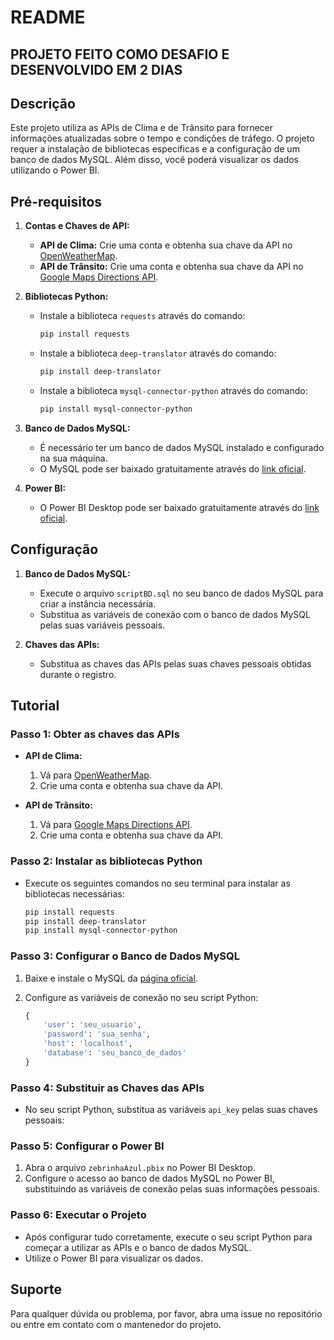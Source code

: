 # README

## PROJETO FEITO COMO DESAFIO E DESENVOLVIDO EM 2 DIAS

## Descrição
Este projeto utiliza as APIs de Clima e de Trânsito para fornecer informações atualizadas sobre o tempo e condições de tráfego. O projeto requer a instalação de bibliotecas específicas e a configuração de um banco de dados MySQL. Além disso, você poderá visualizar os dados utilizando o Power BI.

## Pré-requisitos

1. **Contas e Chaves de API:**
   - **API de Clima:** Crie uma conta e obtenha sua chave da API no [OpenWeatherMap](https://openweathermap.org/api).
   - **API de Trânsito:** Crie uma conta e obtenha sua chave da API no [Google Maps Directions API](https://developers.google.com/maps/documentation/directions/overview).

2. **Bibliotecas Python:**
   - Instale a biblioteca `requests` através do comando:
     ```sh
     pip install requests
     ```
   - Instale a biblioteca `deep-translator` através do comando:
     ```sh
     pip install deep-translator
     ```
   - Instale a biblioteca `mysql-connector-python` através do comando:
     ```sh
     pip install mysql-connector-python
     ```

3. **Banco de Dados MySQL:**
   - É necessário ter um banco de dados MySQL instalado e configurado na sua máquina.
   - O MySQL pode ser baixado gratuitamente através do [link oficial](https://dev.mysql.com/downloads/).

4. **Power BI:**
   - O Power BI Desktop pode ser baixado gratuitamente através do [link oficial](https://powerbi.microsoft.com/).

## Configuração

1. **Banco de Dados MySQL:**
   - Execute o arquivo `scriptBD.sql` no seu banco de dados MySQL para criar a instância necessária.
   - Substitua as variáveis de conexão com o banco de dados MySQL pelas suas variáveis pessoais.

2. **Chaves das APIs:**
   - Substitua as chaves das APIs pelas suas chaves pessoais obtidas durante o registro.

## Tutorial

### Passo 1: Obter as chaves das APIs
- **API de Clima:**
  1. Vá para [OpenWeatherMap](https://openweathermap.org/api).
  2. Crie uma conta e obtenha sua chave da API.

- **API de Trânsito:**
  1. Vá para [Google Maps Directions API](https://developers.google.com/maps/documentation/directions/overview).
  2. Crie uma conta e obtenha sua chave da API.

### Passo 2: Instalar as bibliotecas Python
- Execute os seguintes comandos no seu terminal para instalar as bibliotecas necessárias:
  ```sh
  pip install requests
  pip install deep-translator
  pip install mysql-connector-python
  ```

### Passo 3: Configurar o Banco de Dados MySQL
1. Baixe e instale o MySQL da [página oficial](https://dev.mysql.com/downloads/).

2. Configure as variáveis de conexão no seu script Python:
   ```python
   {
       'user': 'seu_usuario',
       'password': 'sua_senha',
       'host': 'localhost',
       'database': 'seu_banco_de_dados'
   }
   ```

### Passo 4: Substituir as Chaves das APIs
- No seu script Python, substitua as variáveis `api_key` pelas suas chaves pessoais:

### Passo 5: Configurar o Power BI
1. Abra o arquivo `zebrinhaAzul.pbix` no Power BI Desktop.
2. Configure o acesso ao banco de dados MySQL no Power BI, substituindo as variáveis de conexão pelas suas informações pessoais.

### Passo 6: Executar o Projeto
- Após configurar tudo corretamente, execute o seu script Python para começar a utilizar as APIs e o banco de dados MySQL.
- Utilize o Power BI para visualizar os dados.

## Suporte
Para qualquer dúvida ou problema, por favor, abra uma issue no repositório ou entre em contato com o mantenedor do projeto.
